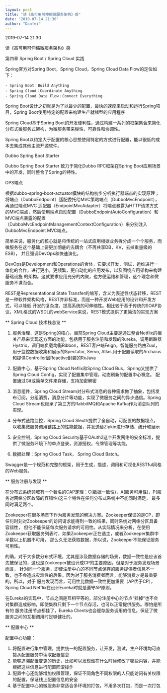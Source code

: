 ```yaml
---
layout: post
title: "读《高可用可伸缩微服务架构》感"
date: "2019-07-14 21:30"
author: "Danfei"
---
```

2019-07-14 21:30

读《高可用可伸缩微服务架构》感

第四章 Spring Boot / Spring Cloud 实践

Spring官方对Spring Boot，Spring Cloud，Spring Cloud Data Flow的定位如下：
	
	- Spring Boot：Build Anything
	- Spring Cloud：Coordinate Anything
	- Spring Cloud Data Flow：Connect Everything
	
Spring Boot设计之初就是为了以最少的配置，最快的速度来启动和运行Spring项目，Spring Boot使用特定的配置来构建生产就绪型的应用程序

Spring Cloud基于Spring Boot的开发便利性，通过构建一系列的框架集合来简化分布式微服务式架构，为微服务带来弹性，可靠性和协调性。

Spring Boot以约定大于配置的核心思想使用特定的方式进行配置，能以很低的成本去集成其他主流开源软件。

Dubbo Spring Boot Starter

Dubbo Spring Boot Starter 致力于简化Dubbo RPC框架在Spring Boot应用场景中的开发，同时整合了Spring的特性。

OPS端点

根据dubbo-spring-boot-actuator模块的结构初步分析执行器端点的实现原理；将端点（DubboEndpoint）适配委托给MVC策略端点（DubboMvcEndpoint），再通过端点MVC
适配器（EndpointMvcAdapter）将端点暴露为HTTP请求方式的MVC端点，然后使用端点自动配置（DubboEndpointAutoConfiguration）和MVC端点暴露的配置
（DubboMvcEndpointManagementContextConfiguration）来分别注入DubboMvcEndpoint MVC端点。

简单来说，服务化的核心就是将传统的一站式应用根据业务拆分成一个个服务，而微服务在这个基础上要更加彻底的去耦合（不再共享DB，KV，去掉重量级的ESB），
并且强调DevOps和快速演化。

DevOps是Development和Operations的合体，它要求开发，测试，运维进行一体化的合作，进行更小，更频繁，更自动化的应用发布，以及围绕应用架构来构建基础设施
的架构。这就要求应用充分的内聚，也方便运维和管理，这个理念和微服务不谋而合。

REST是Representational State Transfer的缩写，含义为表述性状态转移，REST是一种软件架构风格，REST并非标准，而是一种开发Web应用的设计和开发方式，可以降低
开发的复杂度，提高系统的可伸缩性。相比较于基于传统的SOAP协议，XML格式的WSDL的webService来说，REST模式提供了更简洁的实现方案

** Spring Cloud 技术栈总览 **

1. 服务治理，这是Spring的核心，目前Spring Cloud主要是通过整合Netflix的相关产品来实现这方面的功能，包括用于服务注册和发现的Rureka，调用断路器
Hystrix，调用端负载均衡Ribbon，REST客户端Feign，智能服务路由Zuul，用于监控数据收集和展示的Spectator, Servo, Atlas,用于配置读取的Archaius
和提供Controller层Reactive封装的RxJava

2. 配置中心，基于Spring Cloud Neflix和Spring Cloud Bus，Spring又提供了Spring Cloud Config，实现了配置集中管理，动态刷新的配置中心概念。
配置通过Git或简单文件来存储，支持加密解密

3. 消息组件，Spring Cloud Stream对分布式消息的各种需求做了抽象，包括发布订阅，分组消费，消息分片等功能，实现了微服务之间的异步通信。Spring
Cloud Stream也继承了第三方的RabbitMQ和Apache Kafka作为消息队列的实现。

4. 分布式链路监控，Spring Cloud Sleuth提供了全自动，可配置的数据埋点，以收集微服务调用链路上的性能数据，并发送给Zipkin进行存储，统计和展示

5. 安全控制，Spring Cloud Security基于OAuth2这个开发网络的安全标准，提供了微服务环境下的单点登录，资源授权，令牌管理等功能。

6. 数据处理：Spring Cloud Task， Spring Cloud Batch。

Swagger是一个规范和完整的框架，用于生成，描述，调用和可视化RESTful风格的Web服务。

** 服务注册与发现 **

在分布式系统领域有一个著名的CAP定理：C(数据一致性)，A(服务可用性)，P(服务对网络分区故障的容错性)这三个特性在任何分布式系统中不能同时满足，
最多同时满足两个。

Zookeeper在很多场景下作为服务发现的解决方案。Zookeeper保证的是CP，即任何时刻对Zookeeper的访问请求能得到一致的结果，同时系统对网络分区具备容错性，
但他不能保证每次服务请求的可用性。从实际情况来分析，在使用Zookeeper获取服务列表时，如果Zookeeper正在选主，或者Zookeeper集群中半数以上机器不可用，
那么久无法获取数据，所以说，Zookeeper不能保证服务可用性。

的确，对于大多数分布式环境，尤其是涉及数据存储的场景，数据一致性是应该首先被保证的，这也是Zookeeper被设计成CP的主要原因。但是对于服务发现场景而言，
针对同一个服务，即使注册中心的不同节点保存的服务提供者信息不一致，也不会造成灾难性的后果。因为对于服务消费者而言，能够消费才是最重要的。所以，对于
服务发现而言，可用性比数据一致性更加重要（AP优于CP），Spring Cloud Netflix在设计Eureka时就是遵守AP原则。

在Eureka的实现中，节点之间是互相平等的，部分注册中心的节点“挂掉“也不会对集群造成影响，即使集群只剩下一个节点存活，也可以正常提供服务。哪怕是所有的
服务注册节点都挂了，Eureka Clients也会缓存服务调用的信息。保证了微服务之间的互相调用时足够健壮的。

** 配置中心 **

配置中心功能：

1. 将配置进行集中管理，提供统一的配置服务，让开发，测试，生产环境均可直接从配置服务中读取配置信息
2. 能够追溯配置变更的历史，比如可以发现谁在什么时候修改了哪些内容，并能根据这些信息进行配置回滚操作
3. 配置中心还能够增加权限管理，保证不同角色不同权限的人只能访问有关权限的配置，保证线上配置信息的安全
4. 基于配置中心的微服务非常适合多环境的打包，不用多次打包，而是一次打包

